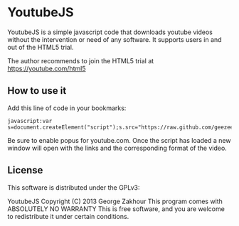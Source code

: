 # YoutubeJS
YoutubeJS is a simple javascript code that downloads youtube videos without
the intervention or need of any software. It supports users in and out of
the HTML5 trial.

The author recommends to join the HTML5 trial at https://youtube.com/html5


## How to use it
Add this line of code in your bookmarks:

```
javascript:var s=document.createElement("script");s.src="https://raw.github.com/geezee/YoutubeJS/master/youtube.js";document.body.appendChild(s);
```

Be sure to enable popus for youtube.com. Once the script has loaded a new window will open with the links
and the corresponding format of the video.

## License
This software is distributed under the GPLv3:

YoutubeJS Copyright (C) 2013 George Zakhour
This program comes with ABSOLUTELY NO WARRANTY
This is free software, and you are welcome to redistribute it
under certain conditions.
